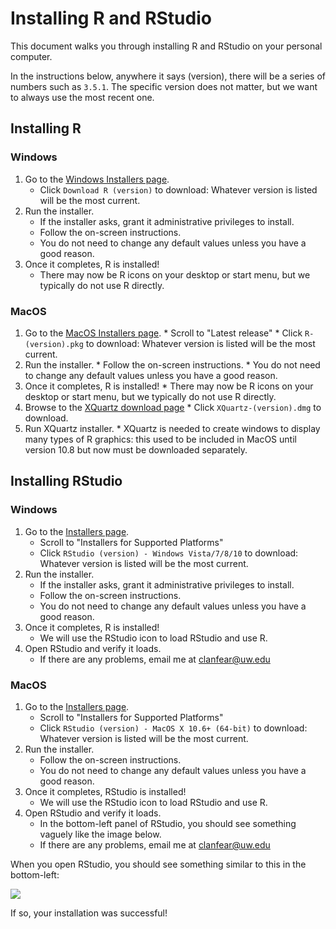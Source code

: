 
# Installing R and RStudio

This document walks you through installing R and RStudio on your personal computer.

In the instructions below, anywhere it says (version), there will be a series of numbers such as `3.5.1`. The specific version does not matter, but we want to always use the most recent one.

## Installing R

### Windows

1. Go to the [Windows Installers page](https://cran.r-project.org/bin/windows/base/).
    * Click `Download R (version)` to download: Whatever version is listed will be the most current.
2. Run the installer.
    * If the installer asks, grant it administrative privileges to install.
    * Follow the on-screen instructions.
    * You do not need to change any default values unless you have a good reason.
3. Once it completes, R is installed!
    * There may now be R icons on your desktop or start menu, but we typically do not use R directly.

### MacOS

   1. Go to the [MacOS Installers page](https://cran.r-project.org/bin/macosx/).
    * Scroll to "Latest release"
    * Click `R-(version).pkg` to download: Whatever version is listed will be the most current.
   2. Run the installer.
    * Follow the on-screen instructions.
    * You do not need to change any default values unless you have a good reason.
   3. Once it completes, R is installed!
    * There may now be R icons on your desktop or start menu, but we typically do not use R directly.
   4. Browse to the [XQuartz download page](https://www.xquartz.org/)
    * Click `XQuartz-(version).dmg` to download.
   5. Run XQuartz installer.
    * XQuartz is needed to create windows to display many types of R graphics: this used to be included in MacOS until version 10.8 but now must be downloaded separately.

## Installing RStudio

### Windows

1. Go to the [Installers page](https://www.rstudio.com/products/rstudio/download/#download).
    * Scroll to "Installers for Supported Platforms"
    * Click `RStudio (version) - Windows Vista/7/8/10` to download: Whatever version is listed will be the most current.
2. Run the installer.
    * If the installer asks, grant it administrative privileges to install.
    * Follow the on-screen instructions.
    * You do not need to change any default values unless you have a good reason.
3. Once it completes, R is installed!
    * We will use the RStudio icon to load RStudio and use R.
4. Open RStudio and verify it loads.
    * If there are any problems, email me at [clanfear@uw.edu](mailto:clanfear@uw.edu)

### MacOS

1. Go to the [Installers page](https://www.rstudio.com/products/rstudio/download/#download).
    * Scroll to "Installers for Supported Platforms"
    * Click `RStudio (version) - MacOS X 10.6+ (64-bit)` to download: Whatever version is listed will be the most current.
2. Run the installer.
    * Follow the on-screen instructions.
    * You do not need to change any default values unless you have a good reason.
3. Once it completes, RStudio is installed!
    * We will use the RStudio icon to load RStudio and use R.
4. Open RStudio and verify it loads.
    * In the bottom-left panel of RStudio, you should see something vaguely like the image below.
    * If there are any problems, email me at [clanfear@uw.edu](mailto:clanfear@uw.edu)

When you open RStudio, you should see something similar to this in the bottom-left:

![](https://raw.githubusercontent.com/clanfear/CSSS508/master/dics/img/r_first_load.png)

If so, your installation was successful!


